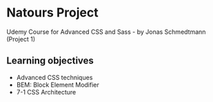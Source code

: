 # Natours Project
Udemy Course for Advanced CSS and Sass - by Jonas Schmedtmann (Project 1)

## Learning objectives
- Advanced CSS techniques
- BEM: Block Element Modifier
- 7-1 CSS Architecture
